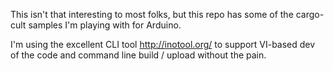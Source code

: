 This isn't that interesting to most folks, but this repo has some of the cargo-cult samples I'm playing with for Arduino.

I'm using the excellent CLI tool http://inotool.org/ to support VI-based dev of the code and command line build / upload without the pain.

